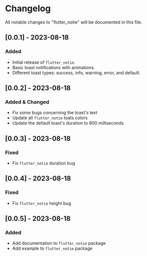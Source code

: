# Changelog

All notable changes to "flutter_notie" will be documented in this file.

## [0.0.1] - 2023-08-18

### Added

- Initial release of `flutter_notie`.
- Basic toast notifications with animations.
- Different toast types: success, info, warning, error, and default.

## [0.0.2] - 2023-08-18

### Added & Changed

- Fix some bugs concerning the toast's text
- Update all `flutter_notie` toats colors
- Update the default toast's duration to 800 milliseconds

## [0.0.3] - 2023-08-18

### Fixed

- Fix `flutter_notie` duration bug

## [0.0.4] - 2023-08-18

### Fixed

- Fix `flutter_notie` height bug

## [0.0.5] - 2023-08-18

### Added

- Add documentation to `flutter_notie` package
- Add example to `flutter_notie` package
